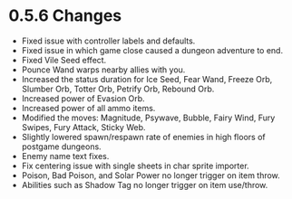 # 0.5.6 Changes #

* Fixed issue with controller labels and defaults.
* Fixed issue in which game close caused a dungeon adventure to end.
* Fixed Vile Seed effect.
* Pounce Wand warps nearby allies with you.
* Increased the status duration for Ice Seed, Fear Wand, Freeze Orb, Slumber Orb, Totter Orb, Petrify Orb, Rebound Orb.
* Increased power of Evasion Orb.
* Increased power of all ammo items.
* Modified the moves: Magnitude, Psywave, Bubble, Fairy Wind, Fury Swipes, Fury Attack, Sticky Web.
* Slightly lowered spawn/respawn rate of enemies in high floors of postgame dungeons.
* Enemy name text fixes.
* Fix centering issue with single sheets in char sprite importer.
* Poison, Bad Poison, and Solar Power no longer trigger on item throw.
* Abilities such as Shadow Tag no longer trigger on item use/throw.